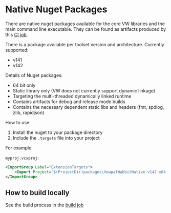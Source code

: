 # Native Nuget Packages

There are native nuget packages available for the core VW libraries and the main command line executable. They can be found as artifacts produced by this [CI job](https://github.com/VowpalWabbit/vowpal_wabbit/actions/workflows/build_nugets.yml).

There is a package available per toolset version and architecture. Currently supported:
- v141
- v142

Details of Nuget packages:
- 64 bit only
- Static library only (VW does not currently support dynamic linkage)
- Targeting the multi-threaded dynamically linked runtime
- Contains artifacts for debug and release mode builds
- Contains the necessary dependent static libs and headers (fmt, spdlog, zlib, rapidjson)

How to use:
1. Install the nuget to your package directory
2. Include the `.targets` file into your project

For example:

`myproj.vcxproj`:
```xml
<ImportGroup Label="ExtensionTargets">
    <Import Project="$(ProjectDir)packages\VowpalWabbitNative-v142-x64.9.0.0\build\vowpalwabbit.targets" Condition="Exists('$(ProjectDir)packages\VowpalWabbitNative-v142-x64.9.0.0\build\vowpalwabbit.targets')" />
</ImportGroup>
```

## How to build locally

See the build process in the [build job](https://github.com/VowpalWabbit/vowpal_wabbit/blob/master/.github/workflows/build_nugets_.yml)
